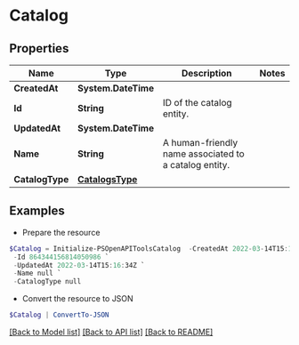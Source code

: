 # Catalog
## Properties

Name | Type | Description | Notes
------------ | ------------- | ------------- | -------------
**CreatedAt** | **System.DateTime** |  | 
**Id** | **String** | ID of the catalog entity. | 
**UpdatedAt** | **System.DateTime** |  | 
**Name** | **String** | A human-friendly name associated to a catalog entity. | 
**CatalogType** | [**CatalogsType**](CatalogsType.md) |  | 

## Examples

- Prepare the resource
```powershell
$Catalog = Initialize-PSOpenAPIToolsCatalog  -CreatedAt 2022-03-14T15:15:22Z `
 -Id 864344156814050986 `
 -UpdatedAt 2022-03-14T15:16:34Z `
 -Name null `
 -CatalogType null
```

- Convert the resource to JSON
```powershell
$Catalog | ConvertTo-JSON
```

[[Back to Model list]](../README.md#documentation-for-models) [[Back to API list]](../README.md#documentation-for-api-endpoints) [[Back to README]](../README.md)

